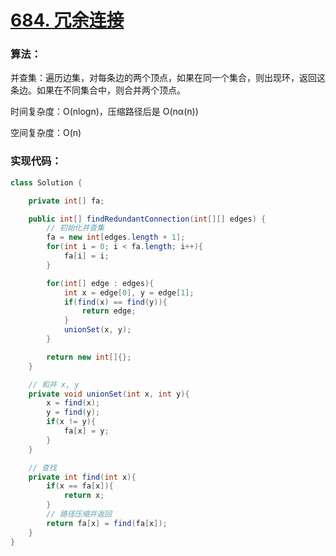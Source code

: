 # [684. 冗余连接](https://leetcode-cn.com/problems/redundant-connection/)

### 算法：

并查集：遍历边集，对每条边的两个顶点，如果在同一个集合，则出现环，返回这条边。如果在不同集合中，则合并两个顶点。

时间复杂度：O(nlogn)，压缩路径后是 O(nα(n))

空间复杂度：O(n)

### 实现代码：

```java
class Solution {

    private int[] fa;

    public int[] findRedundantConnection(int[][] edges) {
        // 初始化并查集
        fa = new int[edges.length + 1];
        for(int i = 0; i < fa.length; i++){
            fa[i] = i;
        }

        for(int[] edge : edges){
            int x = edge[0], y = edge[1];
            if(find(x) == find(y)){
                return edge;
            }
            unionSet(x, y);
        }

        return new int[]{};
    }

    // 和并 x, y
    private void unionSet(int x, int y){
        x = find(x);
        y = find(y);
        if(x != y){
            fa[x] = y;
        }
    }

    // 查找
    private int find(int x){
        if(x == fa[x]){
            return x;
        }
        // 路径压缩并返回
        return fa[x] = find(fa[x]);
    }
}
```

